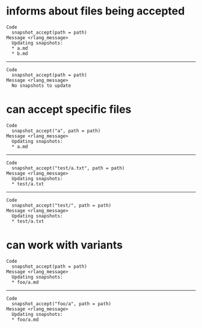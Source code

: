 # informs about files being accepted

    Code
      snapshot_accept(path = path)
    Message <rlang_message>
      Updating snapshots:
      * a.md
      * b.md

---

    Code
      snapshot_accept(path = path)
    Message <rlang_message>
      No snapshots to update

# can accept specific files

    Code
      snapshot_accept("a", path = path)
    Message <rlang_message>
      Updating snapshots:
      * a.md

---

    Code
      snapshot_accept("test/a.txt", path = path)
    Message <rlang_message>
      Updating snapshots:
      * test/a.txt

---

    Code
      snapshot_accept("test/", path = path)
    Message <rlang_message>
      Updating snapshots:
      * test/a.txt

# can work with variants

    Code
      snapshot_accept(path = path)
    Message <rlang_message>
      Updating snapshots:
      * foo/a.md

---

    Code
      snapshot_accept("foo/a", path = path)
    Message <rlang_message>
      Updating snapshots:
      * foo/a.md

